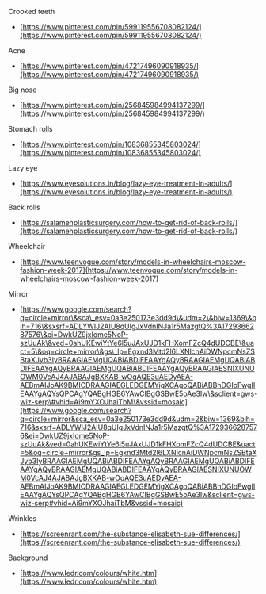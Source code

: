 Crooked teeth 

- [https://www.pinterest.com/pin/599119556708082124/](https://www.pinterest.com/pin/599119556708082124/) 

Acne 

- [https://www.pinterest.com/pin/47217496090918935/](https://www.pinterest.com/pin/47217496090918935/) 

Big nose 

- [https://www.pinterest.com/pin/256845984994137299/](https://www.pinterest.com/pin/256845984994137299/) 

Stomach rolls 

- [https://www.pinterest.com/pin/10836855345803024/](https://www.pinterest.com/pin/10836855345803024/) 

Lazy eye

- [https://www.eyesolutions.in/blog/lazy-eye-treatment-in-adults/](https://www.eyesolutions.in/blog/lazy-eye-treatment-in-adults/)

Back rolls 

- [https://salamehplasticsurgery.com/how-to-get-rid-of-back-rolls/](https://salamehplasticsurgery.com/how-to-get-rid-of-back-rolls/) 

Wheelchair 

- [https://www.teenvogue.com/story/models-in-wheelchairs-moscow-fashion-week-2017](https://www.teenvogue.com/story/models-in-wheelchairs-moscow-fashion-week-2017) 

Mirror 

- [https://www.google.com/search?q=circle+mirror\&sca\_esv=0a3e250173e3dd9d\&udm=2\&biw=1369\&bih=716\&sxsrf=ADLYWIJ2AIU8qUIgJxVdnINJa1r5MazgtQ%3A1729366287576\&ei=DwkUZ9jxIome5NoP-szUuAk\&ved=0ahUKEwiYtYe6l5uJAxUJD1kFHXomFZcQ4dUDCBE\&uact=5\&oq=circle+mirror\&gs\_lp=Egxnd3Mtd2l6LXNlcnAiDWNpcmNsZSBtaXJyb3IyBRAAGIAEMgUQABiABDIFEAAYgAQyBRAAGIAEMgUQABiABDIFEAAYgAQyBRAAGIAEMgUQABiABDIFEAAYgAQyBRAAGIAESNIXUNUOWM0VcAJ4AJABAJgBXKAB-wOqAQE3uAEDyAEA-AEBmAIJoAK9BMICDRAAGIAEGLEDGEMYigXCAgoQABiABBhDGIoFwgIIEAAYgAQYsQPCAgYQABgHGB6YAwCIBgGSBwE5oAe3Iw\&sclient=gws-wiz-serp\#vhid=Ai9mYXOJhaiTbM\&vssid=mosaic](https://www.google.com/search?q=circle+mirror&sca_esv=0a3e250173e3dd9d&udm=2&biw=1369&bih=716&sxsrf=ADLYWIJ2AIU8qUIgJxVdnINJa1r5MazgtQ%3A1729366287576&ei=DwkUZ9jxIome5NoP-szUuAk&ved=0ahUKEwiYtYe6l5uJAxUJD1kFHXomFZcQ4dUDCBE&uact=5&oq=circle+mirror&gs_lp=Egxnd3Mtd2l6LXNlcnAiDWNpcmNsZSBtaXJyb3IyBRAAGIAEMgUQABiABDIFEAAYgAQyBRAAGIAEMgUQABiABDIFEAAYgAQyBRAAGIAEMgUQABiABDIFEAAYgAQyBRAAGIAESNIXUNUOWM0VcAJ4AJABAJgBXKAB-wOqAQE3uAEDyAEA-AEBmAIJoAK9BMICDRAAGIAEGLEDGEMYigXCAgoQABiABBhDGIoFwgIIEAAYgAQYsQPCAgYQABgHGB6YAwCIBgGSBwE5oAe3Iw&sclient=gws-wiz-serp#vhid=Ai9mYXOJhaiTbM&vssid=mosaic) 

Wrinkles 

- [https://screenrant.com/the-substance-elisabeth-sue-differences/](https://screenrant.com/the-substance-elisabeth-sue-differences/) 

Background

- [https://www.ledr.com/colours/white.htm](https://www.ledr.com/colours/white.htm) 

